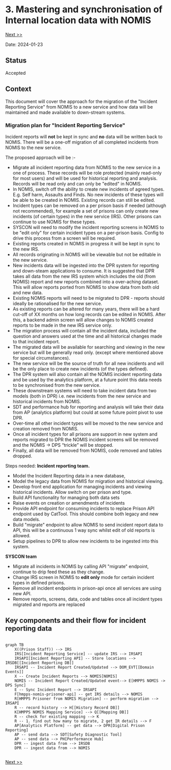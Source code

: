 # 3. Mastering and synchronisation of Internal location data with NOMIS

[Next >>](0004-modeling-irs.md)


Date: 2024-01-23

## Status

Accepted

## Context

This document will cover the approach for the migration of the "Incident Reporting Service" from NOMIS to a new service and how data will be maintained and made available to down-stream systems.
### Migration plan for "Incident Reporting Service" 

Incident reports will **not** be kept in sync and **no** data will be written back to NOMIS. 
There will be a one-off migration of all completed incidents from NOMIS to the new service.

The proposed approach will be :-
* Migrate all incident reporting data from NOMIS to the new service in a one of process. These records will be role protected (mainly read-only for most users) and will be used for historical reporting and analysis. Records will be read only and can only be "edited" in NOMIS.
* In NOMIS, switch off the ability to create new incidents of agreed types. E.g. Self harm, Assaults and Finds. No new incidents of these types will be able to be created in NOMIS. Existing records can still be edited.
* Incident types can be removed on a per prison basis if needed (although not recommended), for example a set of prisons can only create new incidents (of certain types) in the new service (IRS). Other prisons can continue to use NOMIS for these types.
* SYSCON will need to modify the incident reporting screens in NOMIS to be "edit only" for certain incident types on a per-prison basis. Config to drive this process from a screen will be required.
* Existing reports created in NOMIS in progress it will be kept in sync to the new IRS.
* All records originating in NOMIS will be viewable but not be editable in the new service.
* New incidents data will be ingested into the DPR system for reporting and down-steam applications to consume.  It is suggested that DPR takes all data from the new IRS system which includes the old (from NOMIS) report and new reports combined into a over-aching dataset. This will allow reports ported from NOMIS to show data from both old and new data.
* Existing NOMIS reports will need to be migrated to DPR - reports should ideally be rationalised for the new service.
* As existing reports can be altered for many years, there will be a hard cut-off of XX months on how long records can be edited in NOMIS. After this, a backend admin screen will allow changes to NOMIS created reports to be made in the new IRS service only.
* The migration process will contain all the incident data, included the question and answers used at the time and all historical changes made to that incident report.
* The migrated data will be available for searching and viewing in the new service but will be generally read only. (except where mentioned above for special circumstances).
* The new service will be the source of truth for all new incidents and will be the only place to create new incidents (of the types defined).
* The DPR system will also contain all the NOMIS incident reporting data and be used by the analytics platform, at a future point this data needs to be synchronised from the new service.
* These downstream systems will need to take incident data from two models (both in DPR) i.e. new incidents from the new service and historical incidents from NOMIS.
* SDT and performance hub for reporting and analysis will take their data from AP (analytics platform) but could at some future point pivot to use DPR.
* Over-time all other incident types will be moved to the new service and creation removed from NOMIS.
* Once all incident types for all prisons are support in new system and reports migrated to DPR the NOMIS incident screens will be removed and the NOMIS -> DPS “trickle” will be stopped.
* Finally, all data will be removed from NOMIS, code removed and tables dropped.

Steps needed:
**Incident reporting team.**
- Model the Incident Reporting data in a new database, 
- Model the legacy data from NOMIS for migration and historical viewing.
- Develop front end application for managing incidents and viewing historical incidents. Allow switch on per prison and type.
- Build API functionality for managing both data sets
- Raise events on creation or amendments of incidents
- Provide API endpoint for consuming incidents to replace Prison API endpoint used by CatTool.  This should combine both legacy and new data models.
- Build "migrate" endpoint to allow NOMIS to send incident report data to API, this will be a continuous 1 way sync whilst edit of old reports is allowed.
- Setup pipelines to DPR to allow new incidents to be ingested into this system.

**SYSCON team**
- Migrate all incidents in NOMIS by calling API "migrate" endpoint, continue to drip feed these as they change.
- Change IRS screen in NOMIS to **edit only** mode for certain incident types in defined prisons.
- Remove all incident endpoints in prison-api once all services are using new API.
- Remove reports, screens, data, code and tables once all incident types migrated and reports are replaced


## Key components and their flow for incident reporting data
```mermaid
    
graph TB
    X((Prison Staff)) --> IRS
    IRS[Incident Reporting Service] -- update IRS --> IRSAPI
    IRSAPI[Incident Reporting API] -- Store locations --> IRSDB[[Incident Reporting DB]]
    IRSAPI -- Incident Report Created/Updated --> DOM_EVT[[Domain Events]]
    X -- Create Incident Reports --> NOMIS[NOMIS]
    NOMIS -- Incident Report Created/Updated event--> E[HMPPS NOMIS -> DPS Sync]
    E -- Sync Incident Report --> IRSAPI
    F[hmpps-nomis-prisoner-api] -- get IRS details --> NOMIS
    R[HMPPS Prisoner from NOMIS Migration] -- perform migration --> IRSAPI
    R -- record history --> H[[History Record DB]]
    K[HMPPS NOMIS Mapping Service] --> Q[[Mapping DB]]
    R -- check for existing mapping --> K
    R -- 1. find out how many to migrate, 2 get IR details --> F
    AP[Analytics Platform] -- get data --> DPR[Digital Prison Reporting]
    AP -- send data --> SDT[Safety Diagnostic Tool]
    AP -- send data --> PH[Performance Hub]
    DPR -- ingest data from --> IRSDB
    DPR -- ingest data from --> NOMIS
    
```




[Next >>](0004-modeling-irs.md)
